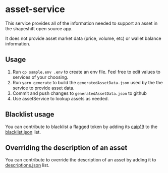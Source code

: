 # asset-service

This service provides all of the information needed to support an asset in the shapeshift open source app.

It does not provide asset market data (price, volume, etc) or wallet balance information.

## Usage

1. Run `cp sample.env .env` to create an env file. Feel free to edit values to services of your choosing.
2. Run `yarn generate` to build the `generatedAssetData.json` used by the the service to provide asset data.
3. Commit and push changes to `generatedAssetData.json` to github
4. Use assetService to lookup assets as needed.

## Blacklist usage

You can contribute to blacklist a flagged token by adding its [caip19](https://github.com/ChainAgnostic/CAIPs/blob/master/CAIPs/caip-19.md) to the [blacklist.json](https://github.com/shapeshift/lib/blob/main/packages/asset-service/src/generateAssetData/blacklist.json) list.

## Overriding the description of an asset

You can contribute to override the description of an asset by adding it to [descriptions.json](https://github.com/shapeshift/lib/blob/main/packages/asset-service/src/service/descriptions.json) list.
